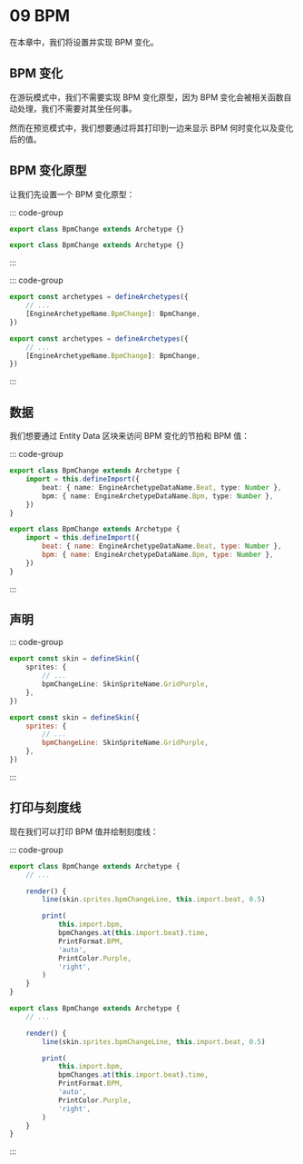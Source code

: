 # 09 BPM

在本章中，我们将设置并实现 BPM 变化。

## BPM 变化

在游玩模式中，我们不需要实现 BPM 变化原型，因为 BPM 变化会被相关函数自动处理，我们不需要对其坐任何事。

然而在预览模式中，我们想要通过将其打印到一边来显示 BPM 何时变化以及变化后的值。

## BPM 变化原型

让我们先设置一个 BPM 变化原型：

::: code-group

```TypeScript
export class BpmChange extends Archetype {}
```

```JavaScript
export class BpmChange extends Archetype {}
```

:::

::: code-group

```TypeScript
export const archetypes = defineArchetypes({
    // ...
    [EngineArchetypeName.BpmChange]: BpmChange,
})
```

```JavaScript
export const archetypes = defineArchetypes({
    // ...
    [EngineArchetypeName.BpmChange]: BpmChange,
})
```

:::

## 数据

我们想要通过 Entity Data 区块来访问 BPM 变化的节拍和 BPM 值：

::: code-group

```TypeScript
export class BpmChange extends Archetype {
    import = this.defineImport({
        beat: { name: EngineArchetypeDataName.Beat, type: Number },
        bpm: { name: EngineArchetypeDataName.Bpm, type: Number },
    })
}
```

```JavaScript
export class BpmChange extends Archetype {
    import = this.defineImport({
        beat: { name: EngineArchetypeDataName.Beat, type: Number },
        bpm: { name: EngineArchetypeDataName.Bpm, type: Number },
    })
}
```

:::

## 声明

::: code-group

```TypeScript
export const skin = defineSkin({
    sprites: {
        // ...
        bpmChangeLine: SkinSpriteName.GridPurple,
    },
})
```

```JavaScript
export const skin = defineSkin({
    sprites: {
        // ...
        bpmChangeLine: SkinSpriteName.GridPurple,
    },
})
```

:::

## 打印与刻度线

现在我们可以打印 BPM 值并绘制刻度线：

::: code-group

```TypeScript
export class BpmChange extends Archetype {
    // ...

    render() {
        line(skin.sprites.bpmChangeLine, this.import.beat, 0.5)

        print(
            this.import.bpm,
            bpmChanges.at(this.import.beat).time,
            PrintFormat.BPM,
            'auto',
            PrintColor.Purple,
            'right',
        )
    }
}
```

```JavaScript
export class BpmChange extends Archetype {
    // ...

    render() {
        line(skin.sprites.bpmChangeLine, this.import.beat, 0.5)

        print(
            this.import.bpm,
            bpmChanges.at(this.import.beat).time,
            PrintFormat.BPM,
            'auto',
            PrintColor.Purple,
            'right',
        )
    }
}
```

:::
